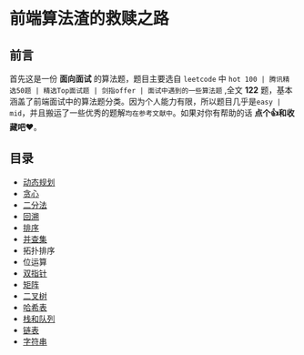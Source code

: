 # 前端算法渣的救赎之路

## 前言

首先这是一份 **面向面试** 的算法题，题目主要选自 `leetcode` 中 `hot 100 | 腾讯精选50题 | 精选Top面试题 | 剑指offer | 面试中遇到的一些算法题` ,全文 **122** 题，基本涵盖了前端面试中的算法题分类。因为个人能力有限，所以题目几乎是`easy | mid`，并且搬运了一些优秀的题解`均在参考文献中`。如果对你有帮助的话 **点个👍和收藏吧❤️**。

## 目录

*   [动态规划](https://github.com/i-want-offer/FE-Interview-questions/blob/master/%E7%AE%97%E6%B3%95/%E5%8A%A8%E6%80%81%E8%A7%84%E5%88%92.md)
*   [贪心](https://github.com/i-want-offer/FE-Interview-questions/blob/master/%E7%AE%97%E6%B3%95/%E8%B4%AA%E5%BF%83%E7%AE%97%E6%B3%95.md)
*   [二分法](https://github.com/i-want-offer/FE-Interview-questions/blob/master/%E7%AE%97%E6%B3%95/%E4%BA%8C%E5%88%86%E6%B3%95.md)
*   [回溯](https://github.com/i-want-offer/FE-Interview-questions/blob/master/%E7%AE%97%E6%B3%95/%E5%9B%9E%E6%BA%AF%E7%AE%97%E6%B3%95.md)
*   [排序](https://github.com/i-want-offer/FE-Interview-questions/blob/master/%E7%AE%97%E6%B3%95/%E6%8E%92%E5%BA%8F%E7%AE%97%E6%B3%95.md)
*   [并查集](https://github.com/i-want-offer/FE-Interview-questions/blob/master/%E7%AE%97%E6%B3%95/%E5%B9%B6%E6%9F%A5%E9%9B%86.md)
*   拓扑排序
*   位运算
*   [双指针](https://github.com/i-want-offer/FE-Interview-questions/blob/master/%E7%AE%97%E6%B3%95/%E4%BA%8C%E5%88%86%E6%B3%95.md)
*   [矩阵](https://github.com/i-want-offer/FE-Interview-questions/blob/master/%E7%AE%97%E6%B3%95/%E7%9F%A9%E9%98%B5.md)
*   [二叉树](https://github.com/i-want-offer/FE-Interview-questions/blob/master/%E7%AE%97%E6%B3%95/%E4%BA%8C%E5%8F%89%E6%A0%91.md)
*   [哈希表](https://github.com/i-want-offer/FE-Interview-questions/blob/master/%E7%AE%97%E6%B3%95/%E5%93%88%E5%B8%8C%E8%A1%A8.md)
*   [栈和队列](https://github.com/i-want-offer/FE-Interview-questions/blob/master/%E7%AE%97%E6%B3%95/%E6%A0%88%E5%92%8C%E9%98%9F%E5%88%97.md)
*   [链表](https://github.com/i-want-offer/FE-Interview-questions/blob/master/%E7%AE%97%E6%B3%95/%E9%93%BE%E8%A1%A8.md)
*   [字符串](https://github.com/i-want-offer/FE-Interview-questions/blob/master/%E7%AE%97%E6%B3%95/%E5%AD%97%E7%AC%A6%E4%B8%B2.md)


